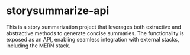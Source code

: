 # storysummarize-api
This is a story summarization project that leverages both extractive and abstractive methods to generate concise summaries. The functionality is exposed as an API, enabling seamless integration with external stacks, including the MERN stack.
